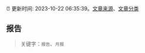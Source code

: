 :alarm_clock: 更新时间: 2023-10-22 06:35:39。[文章来源](/README.md)、[文章分类](/TAGS.md)

## 报告


> 关键字：`报告`、`月报`



